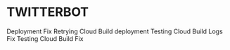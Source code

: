 # TWITTERBOT
Deployment Fix
Retrying Cloud Build deployment
Testing Cloud Build Logs Fix
Testing Cloud Build Fix
